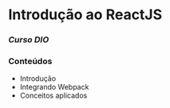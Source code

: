 # Introdução ao ReactJS

### _Curso DIO_

### Conteúdos

 - Introdução
 - Integrando Webpack
 - Conceitos aplicados

